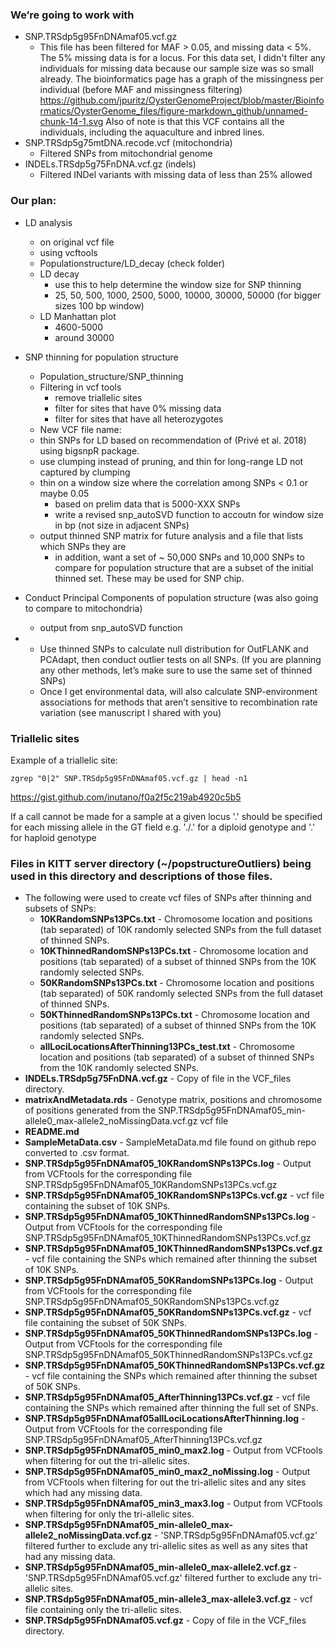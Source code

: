### We’re going to work with

* SNP.TRSdp5g95FnDNAmaf05.vcf.gz
  * This file has been filtered for MAF > 0.05, and missing data < 5%. The 5% missing data is for a locus.  For this data set, I didn't filter any individuals for missing data because our sample size was so small already.  The bioinformatics page has a graph of the missingness per individual (before MAF and missingness filtering) https://github.com/jpuritz/OysterGenomeProject/blob/master/Bioinformatics/OysterGenome_files/figure-markdown_github/unnamed-chunk-14-1.svg
Also of note is that this VCF contains all the individuals, including the aquaculture and inbred lines.
* SNP.TRSdp5g75mtDNA.recode.vcf (mitochondria)
  * Filtered SNPs from mitochondrial genome
* INDELs.TRSdp5g75FnDNA.vcf.gz (indels)
  * Filtered INDel variants with missing data of less than 25% allowed

### Our plan:
* LD analysis
  * on original vcf file
  * using vcftools
  * Populationstructure/LD_decay (check folder)
  * LD decay
    * use this to help determine the window size for SNP thinning 
    * 25, 50, 500, 1000, 2500, 5000, 10000, 30000, 50000 (for bigger sizes 100 bp window)
  * LD Manhattan plot
    * 4600-5000
    * around 30000
    
* SNP thinning for population structure
  * Population_structure/SNP_thinning
  * Filtering in vcf tools
    * remove triallelic sites
    * filter for sites that have 0% missing data
    * filter for sites that have all heterozygotes
  * New VCF file name: 
  * thin SNPs for LD based on recommendation of (Privé et al. 2018) using bigsnpR package.
  * use clumping instead of pruning, and thin for long-range LD not captured by clumping
  * thin on a window size where the correlation among SNPs < 0.1 or maybe 0.05
    * based on prelim data that is 5000-XXX SNPs
    * write a revised snp_autoSVD function to accoutn for window size in bp (not size in adjacent SNPs)
  * output thinned SNP matrix for future analysis and a file that lists which SNPs they are
    * in addition, want a set of ~ 50,000 SNPs and 10,000 SNPs to compare for population structure
    that are a subset of the initial thinned set. These may be used for SNP chip.
  
* Conduct Principal Components of population structure (was also going to compare to mitochondria)
  * output from snp_autoSVD function
  
* 
  * Use thinned SNPs to calculate null distribution for OutFLANK and PCAdapt, then conduct outlier tests on all SNPs. (If you are planning any other methods, let’s make sure to use the same set of thinned SNPs)
  * Once I get environmental data, will also calculate SNP-environment associations for methods that aren’t sensitive to recombination rate variation (see manuscript I shared with you)


### Triallelic sites
Example of a triallelic site:
```
zgrep "0|2" SNP.TRSdp5g95FnDNAmaf05.vcf.gz | head -n1
```
https://gist.github.com/inutano/f0a2f5c219ab4920c5b5

If a call cannot be made for a sample at a given locus
'.' should be specified for each missing allele in the GT field
e.g. './.' for a diploid genotype and '.' for haploid genotype

### Files in KITT server directory (~/popstructureOutliers) being used in this directory and descriptions of those files.
* The following were used to create vcf files of SNPs after thinning and subsets
  of SNPs:
  * __10KRandomSNPs13PCs.txt__ - Chromosome location and positions (tab separated)
    of 10K randomly selected SNPs from the full dataset of thinned SNPs.
  * __10KThinnedRandomSNPs13PCs.txt__ - Chromosome location and positions (tab
    separated) of a subset of thinned SNPs from the 10K randomly selected SNPs.
  * __50KRandomSNPs13PCs.txt__ - Chromosome location and positions (tab separated)
    of 50K randomly selected SNPs from the full dataset of thinned SNPs.
  * __50KThinnedRandomSNPs13PCs.txt__ - Chromosome location and positions (tab
    separated) of a subset of thinned SNPs from the 10K randomly selected SNPs.
  * __allLociLocationsAfterThinning13PCs_test.txt__ - Chromosome location and
    positions (tab separated) of a subset of thinned SNPs from the 10K randomly
    selected SNPs.
* __INDELs.TRSdp5g75FnDNA.vcf.gz__ - Copy of file in the VCF_files directory.
* __matrixAndMetadata.rds__ - Genotype matrix, positions and chromosome of
  positions generated from the
  SNP.TRSdp5g95FnDNAmaf05_min-allele0_max-allele2_noMissingData.vcf.gz vcf file
* __README.md__
* __SampleMetaData.csv__ - SampleMetaData.md file found on github repo converted
  to .csv format.
* __SNP.TRSdp5g95FnDNAmaf05_10KRandomSNPs13PCs.log__ - Output from VCFtools for
  the corresponding file SNP.TRSdp5g95FnDNAmaf05_10KRandomSNPs13PCs.vcf.gz
* __SNP.TRSdp5g95FnDNAmaf05_10KRandomSNPs13PCs.vcf.gz__ - vcf file containing
  the subset of 10K SNPs.
* __SNP.TRSdp5g95FnDNAmaf05_10KThinnedRandomSNPs13PCs.log__ - Output from
  VCFtools for the corresponding file
  SNP.TRSdp5g95FnDNAmaf05_10KThinnedRandomSNPs13PCs.vcf.gz
* __SNP.TRSdp5g95FnDNAmaf05_10KThinnedRandomSNPs13PCs.vcf.gz__ - vcf file
  containing the SNPs which remained after thinning the subset of 10K SNPs.
* __SNP.TRSdp5g95FnDNAmaf05_50KRandomSNPs13PCs.log__ - Output from VCFtools for
  the corresponding file SNP.TRSdp5g95FnDNAmaf05_50KRandomSNPs13PCs.vcf.gz
* __SNP.TRSdp5g95FnDNAmaf05_50KRandomSNPs13PCs.vcf.gz__ - vcf file containing
  the subset of 50K SNPs.
* __SNP.TRSdp5g95FnDNAmaf05_50KThinnedRandomSNPs13PCs.log__ - Output from
  VCFtools for the corresponding file
  SNP.TRSdp5g95FnDNAmaf05_50KThinnedRandomSNPs13PCs.vcf.gz
* __SNP.TRSdp5g95FnDNAmaf05_50KThinnedRandomSNPs13PCs.vcf.gz__ - vcf file
  containing the SNPs which remained after thinning the subset of 50K SNPs.
* __SNP.TRSdp5g95FnDNAmaf05_AfterThinning13PCs.vcf.gz__ - vcf file
  containing the SNPs which remained after thinning the full set of SNPs.
* __SNP.TRSdp5g95FnDNAmaf05allLociLocationsAfterThinning.log__ - Output from
  VCFtools for the corresponding file
  SNP.TRSdp5g95FnDNAmaf05_AfterThinning13PCs.vcf.gz
* __SNP.TRSdp5g95FnDNAmaf05_min0_max2.log__ - Output from VCFtools when
  filtering for out the tri-allelic sites.
* __SNP.TRSdp5g95FnDNAmaf05_min0_max2_noMissing.log__ - Output from VCFtools
  when filtering for out the tri-allelic sites and any sites which had any
  missing data.
* __SNP.TRSdp5g95FnDNAmaf05_min3_max3.log__ - Output from VCFtools when filtering for only the tri-allelic sites.
* __SNP.TRSdp5g95FnDNAmaf05_min-allele0_max-allele2_noMissingData.vcf.gz__ -
  'SNP.TRSdp5g95FnDNAmaf05.vcf.gz' filtered further to exclude any tri-allelic
  sites as well as any sites that had any missing data.
* __SNP.TRSdp5g95FnDNAmaf05_min-allele0_max-allele2.vcf.gz__ -
  'SNP.TRSdp5g95FnDNAmaf05.vcf.gz' filtered further to exclude any tri-allelic
  sites.
* __SNP.TRSdp5g95FnDNAmaf05_min-allele3_max-allele3.vcf.gz__ - vcf file containing only the tri-allelic sites.
* __SNP.TRSdp5g95FnDNAmaf05.vcf.gz__ - Copy of file in the VCF_files directory.
